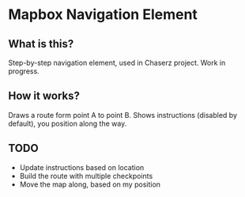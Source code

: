 # Mapbox Navigation Element

## What is this?

Step-by-step navigation element, used in Chaserz project. Work in progress.

## How it works?

Draws a route form point A to point B. Shows instructions (disabled by default), you position along the way.

## TODO

- Update instructions based on location
- Build the route with multiple checkpoints
- Move the map along, based on my position